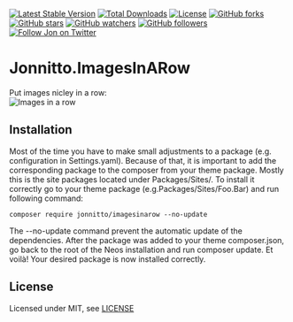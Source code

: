 [![Latest Stable Version](https://poser.pugx.org/jonnitto/imagesinarow/v/stable)](https://packagist.org/packages/jonnitto/imagesinarow)
[![Total Downloads](https://poser.pugx.org/jonnitto/imagesinarow/downloads)](https://packagist.org/packages/jonnitto/imagesinarow)
[![License](https://poser.pugx.org/jonnitto/imagesinarow/license)](https://packagist.org/packages/jonnitto/imagesinarow)
[![GitHub forks](https://img.shields.io/github/forks/jonnitto/Jonnitto.ImagesInARow.svg?style=social&label=Fork)](https://github.com/jonnitto/Jonnitto.ImagesInARow/fork)
[![GitHub stars](https://img.shields.io/github/stars/jonnitto/Jonnitto.ImagesInARow.svg?style=social&label=Stars)](https://github.com/jonnitto/Jonnitto.ImagesInARow/stargazers)
[![GitHub watchers](https://img.shields.io/github/watchers/jonnitto/Jonnitto.ImagesInARow.svg?style=social&label=Watch)](https://github.com/jonnitto/Jonnitto.ImagesInARow/subscription)
[![GitHub followers](https://img.shields.io/github/followers/jonnitto.svg?style=social&label=Follow)](https://github.com/jonnitto/followers)
[![Follow Jon on Twitter](https://img.shields.io/twitter/follow/jonnitto.svg?style=social&label=Follow)](https://twitter.com/jonnitto)

Jonnitto.ImagesInARow
=====================


Put images nicley in a row:  
![Images in a row](https://user-images.githubusercontent.com/4510166/33304401-e0986e48-d408-11e7-86c4-02bcd24d74cd.jpg)

Installation
------------
Most of the time you have to make small adjustments to a package (e.g. configuration in Settings.yaml). Because of that, it is important to add the corresponding package to the composer from your theme package. Mostly this is the site packages located under Packages/Sites/. To install it correctly go to your theme package (e.g.Packages/Sites/Foo.Bar) and run following command:
```
composer require jonnitto/imagesinarow --no-update
```
The --no-update command prevent the automatic update of the dependencies. After the package was added to your theme composer.json, go back to the root of the Neos installation and run composer update. Et voilà! Your desired package is now installed correctly.

License
-------

Licensed under MIT, see [LICENSE](LICENSE)

